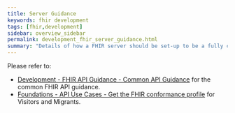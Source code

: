 ```yaml
---
title: Server Guidance
keywords: fhir development
tags: [fhir,development]
sidebar: overview_sidebar
permalink: development_fhir_server_guidance.html
summary: "Details of how a FHIR server should be set-up to be a fully compliant."
---
```


Please refer to:

- [Development - FHIR API Guidance - Common API Guidance](development_fhir_api_guidance.html) for the common FHIR API guidance.
- [Foundations - API Use Cases - Get the FHIR conformance profile](foundations_use_case_get_the_fhir_conformance_profile.html) for Visitors and Migrants.

